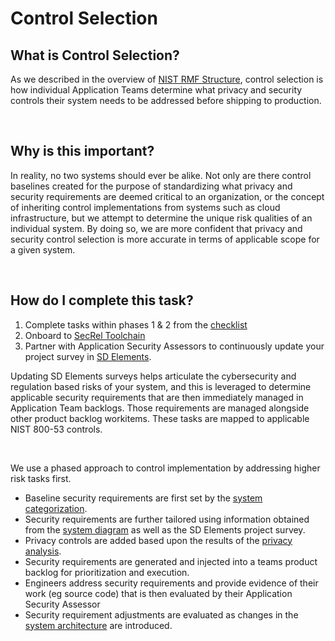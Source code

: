 # Control Selection

## What is Control Selection?
As we described in the overview of [NIST RMF Structure](https://verbose-lamp-357464da.pages.github.io/overview/#:~:text=as%20incident%20response.-,RMF%20Structure,-There%20are%20sevent), control selection is how individual Application Teams determine what privacy and security controls their system needs to be addressed before shipping to production. 

<br/>

## Why is this important?
In reality, no two systems should ever be alike. Not only are there control baselines created for the purpose of standardizing what privacy and security requirements are deemed critical to an organization, or the concept of inheriting control implementations from systems such as cloud infrastructure, but we attempt to determine the unique risk qualities of an individual system. By doing so, we are more confident that privacy and security control selection is more accurate in terms of applicable scope for a given system.

<br/>

## How do I complete this task?
1. Complete tasks within phases 1 & 2 from the [checklist](checklist.md)
2. Onboard to [SecRel Toolchain](https://upgraded-invention-05777635.pages.github.io/onboarding/)
3. Partner with Application Security Assessors to continuously update your project survey in [SD Elements](https://www.securitycompass.com/sdelements/). 

Updating SD Elements surveys helps articulate the cybersecurity and regulation based risks of your system, and this is leveraged to determine applicable security requirements that are then immediately managed in Application Team backlogs. Those requirements are managed alongside other product backlog workitems. These tasks are mapped to applicable NIST 800-53 controls. 

<br/>

We use a phased approach to control implementation by addressing higher risk tasks first. 

- Baseline security requirements are first set by the [system categorization](categorization.md).
- Security requirements are further tailored using information obtained from the [system diagram](diagram.md) as well as the SD Elements project survey.
- Privacy controls are added based upon the results of the [privacy analysis](privacy.md).
- Security requirements are generated and injected into a teams product backlog for prioritization and execution.
- Engineers address security requirements and provide evidence of their work (eg source code) that is then evaluated by their Application Security Assessor
- Security requirement adjustments are evaluated as changes in the [system architecture](diagram.md) are introduced. 

